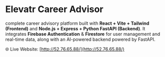 #  Elevatr Career Advisor  

complete career advisory platform built with **React + Vite + Tailwind (Frontend)** and **Node.js + Express + Python FastAPI (Backend)**.
It integrates **Firebase Authentication** & **Firestore** for user management and real-time data, along with an AI-powered backend powered by FastAPI.  

🌐 Live Website: [http://52.76.65.88/](http://52.76.65.88/)  


